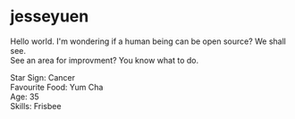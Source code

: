 # jesseyuen

Hello world. I'm wondering if a human being can be open source? We shall see. 
<br>See an area for improvment? You know what to do.

Star Sign: Cancer <br>
Favourite Food: Yum Cha <br>
Age: 35 <br>
Skills: Frisbee <br>
